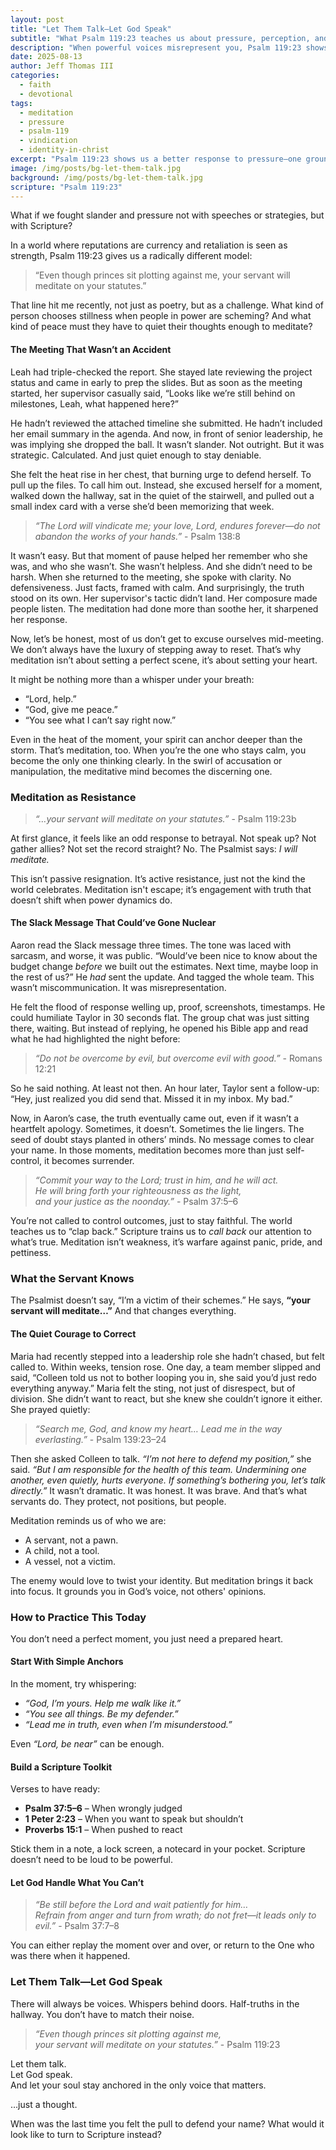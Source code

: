 ```yaml
---
layout: post
title: "Let Them Talk—Let God Speak"
subtitle: "What Psalm 119:23 teaches us about pressure, perception, and peace"
description: "When powerful voices misrepresent you, Psalm 119:23 shows us how to respond—not with retaliation, but with rooted meditation on God’s Word."
date: 2025-08-13
author: Jeff Thomas III
categories:
  - faith
  - devotional
tags:
  - meditation
  - pressure
  - psalm-119
  - vindication
  - identity-in-christ
excerpt: "Psalm 119:23 shows us a better response to pressure—one grounded in meditation, not manipulation. When others misrepresent us, we don’t need to react. We need to remember who we are and whose we are."
image: /img/posts/bg-let-them-talk.jpg
background: /img/posts/bg-let-them-talk.jpg
scripture: "Psalm 119:23"
---
```


What if we fought slander and pressure not with speeches or strategies, but with Scripture?

In a world where reputations are currency and retaliation is seen as strength, Psalm 119:23 gives us a radically different model:  
> “Even though princes sit plotting against me, your servant will meditate on your statutes.”

That line hit me recently, not just as poetry, but as a challenge. What kind of person chooses stillness when people in power are scheming? And what kind of peace must they have to quiet their thoughts enough to meditate?


#### The Meeting That Wasn’t an Accident

Leah had triple-checked the report. She stayed late reviewing the project status and came in early to prep the slides. But as soon as the meeting started, her supervisor casually said, “Looks like we’re still behind on milestones, Leah, what happened here?”

He hadn’t reviewed the attached timeline she submitted. He hadn’t included her email summary in the agenda. And now, in front of senior leadership, he was implying she dropped the ball. It wasn’t slander. Not outright.  But it was strategic. Calculated. And just quiet enough to stay deniable.

She felt the heat rise in her chest, that burning urge to defend herself. To pull up the files. To call him out. Instead, she excused herself for a moment, walked down the hallway, sat in the quiet of the stairwell, and pulled out a small index card with a verse she’d been memorizing that week.

> _“The Lord will vindicate me; your love, Lord, endures forever—do not abandon the works of your hands.”_  - Psalm 138:8

It wasn’t easy. But that moment of pause helped her remember who she was, and who she wasn’t. She wasn’t helpless. And she didn’t need to be harsh. When she returned to the meeting, she spoke with clarity. No defensiveness. Just facts, framed with calm. And surprisingly, the truth stood on its own. Her supervisor's tactic didn’t land. Her composure made people listen. The meditation had done more than soothe her, it sharpened her response.

Now, let’s be honest, most of us don’t get to excuse ourselves mid-meeting.  We don’t always have the luxury of stepping away to reset.  That’s why meditation isn’t about setting a perfect scene, it’s about setting your heart.

It might be nothing more than a whisper under your breath:

- “Lord, help.”  
- “God, give me peace.”  
- “You see what I can’t say right now.”

Even in the heat of the moment, your spirit can anchor deeper than the storm.  That’s meditation, too. When you’re the one who stays calm, you become the only one thinking clearly. In the swirl of accusation or manipulation, the meditative mind becomes the discerning one.

### Meditation as Resistance

> _“…your servant will meditate on your statutes.”_ - Psalm 119:23b

At first glance, it feels like an odd response to betrayal. Not speak up? Not gather allies? Not set the record straight? No. The Psalmist says: *I will meditate.*

This isn’t passive resignation. It’s active resistance, just not the kind the world celebrates. Meditation isn't escape; it’s engagement with truth that doesn’t shift when power dynamics do.

####  The Slack Message That Could’ve Gone Nuclear

Aaron read the Slack message three times. The tone was laced with sarcasm, and worse, it was public. “Would’ve been nice to know about the budget change *before* we built out the estimates. Next time, maybe loop in the rest of us?” He *had* sent the update. And tagged the whole team. This wasn’t miscommunication. It was misrepresentation.

He felt the flood of response welling up, proof, screenshots, timestamps. He could humiliate Taylor in 30 seconds flat. The group chat was just sitting there, waiting. But instead of replying, he opened his Bible app and read what he had highlighted the night before:

> _“Do not be overcome by evil, but overcome evil with good.”_ - Romans 12:21

So he said nothing. At least not then. An hour later, Taylor sent a follow-up: “Hey, just realized you did send that. Missed it in my inbox. My bad.” 

Now, in Aaron’s case, the truth eventually came out, even if it wasn’t a heartfelt apology. Sometimes, it doesn’t.  Sometimes the lie lingers. The seed of doubt stays planted in others’ minds.  No message comes to clear your name. In those moments, meditation becomes more than just self-control, it becomes surrender.

> _“Commit your way to the Lord; trust in him, and he will act._  
> _He will bring forth your righteousness as the light,_  
> _and your justice as the noonday.”_ - Psalm 37:5–6

You’re not called to control outcomes, just to stay faithful. The world teaches us to “clap back.” Scripture trains us to *call back* our attention to what’s true. Meditation isn’t weakness, it’s warfare against panic, pride, and pettiness.

### What the Servant Knows

The Psalmist doesn’t say, “I’m a victim of their schemes.”   He says, **“your servant will meditate…”** And that changes everything.

####  The Quiet Courage to Correct

Maria had recently stepped into a leadership role she hadn’t chased, but felt called to. Within weeks, tension rose. One day, a team member slipped and said, “Colleen told us not to bother looping you in, she said you’d just redo everything anyway.” Maria felt the sting, not just of disrespect, but of division.  She didn’t want to react, but she knew she couldn’t ignore it either. She prayed quietly:

> _“Search me, God, and know my heart… Lead me in the way everlasting.”_ - Psalm 139:23–24

Then she asked Colleen to talk. *“I’m not here to defend my position,”* she said. *“But I am responsible for the health of this team. Undermining one another, even quietly, hurts everyone. If something’s bothering you, let’s talk directly.”* It wasn’t dramatic. It was honest. It was brave.  And that’s what servants do. They protect, not positions, but people.

Meditation reminds us of who we are:

- A servant, not a pawn.  
- A child, not a tool.  
- A vessel, not a victim.

The enemy would love to twist your identity.  But meditation brings it back into focus.  It grounds you in God’s voice, not others' opinions.

### How to Practice This Today

You don’t need a perfect moment, you just need a prepared heart.

#### Start With Simple Anchors

In the moment, try whispering:

- *“God, I’m yours. Help me walk like it.”*  
- *“You see all things. Be my defender.”*  
- *“Lead me in truth, even when I’m misunderstood.”*

Even *“Lord, be near”* can be enough.

#### Build a Scripture Toolkit

Verses to have ready:

- **Psalm 37:5–6** – When wrongly judged  
- **1 Peter 2:23** – When you want to speak but shouldn’t  
- **Proverbs 15:1** – When pushed to react

Stick them in a note, a lock screen, a notecard in your pocket.  Scripture doesn’t need to be loud to be powerful.

#### Let God Handle What You Can’t

> _“Be still before the Lord and wait patiently for him…_  
> _Refrain from anger and turn from wrath; do not fret—it leads only to evil.”_ - Psalm 37:7–8

You can either replay the moment over and over, or return to the One who was there when it happened.

### Let Them Talk—Let God Speak

There will always be voices.  Whispers behind doors. Half-truths in the hallway. You don’t have to match their noise.

> _“Even though princes sit plotting against me,_  
> _your servant will meditate on your statutes.”_ - Psalm 119:23

Let them talk.  
Let God speak.  
And let your soul stay anchored in the only voice that matters.

…just a thought.

When was the last time you felt the pull to defend your name? What would it look like to turn to Scripture instead?
<!--stackedit_data:
eyJoaXN0b3J5IjpbNTA3NjE2NzY2LDE3MzM2NzgzMzZdfQ==
-->